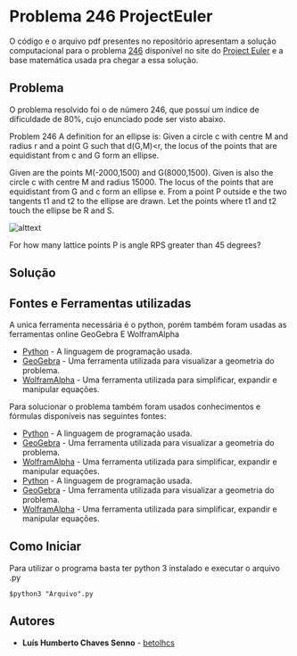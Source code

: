 # Problema 246 ProjectEuler

O código e o arquivo pdf presentes no repositório apresentam a solução computacional para o problema [246](https://projecteuler.net/problem=246) disponível no site do [Project Euler](https://projecteuler.net/about) e a base matemática usada pra chegar a essa solução. 


## Problema

O problema resolvido foi o de número 246, que possuí um indice de dificuldade de 80%, cujo enunciado pode ser visto abaixo.

Problem 246
A definition for an ellipse is:
Given a circle c with centre M and radius r and a point G such that d(G,M)<r, the locus of the points that are equidistant from c and G form an ellipse. 

Given are the points M(-2000,1500) and G(8000,1500).
Given is also the circle c with centre M and radius 15000.
The locus of the points that are equidistant from G and c form an ellipse e.
From a point P outside e the two tangents t1 and t2 to the ellipse are drawn.
Let the points where t1 and t2 touch the ellipse be R and S. 

![alttext](imagens/original.gif)


For how many lattice points P is angle RPS greater than 45 degrees?

## Solução


## Fontes e Ferramentas utilizadas

A unica ferramenta necessária é o python, porém também foram usadas as ferramentas online GeoGebra E WolframAlpha
* [Python](https://www.python.org/) - A linguagem de programação usada.
* [GeoGebra](https://www.geogebra.org/?lang=pt) - Uma ferramenta utilizada para visualizar a geometria do problema.
* [WolframAlpha](https://www.wolframalpha.com/) - Uma ferramenta utilizada para simplificar, expandir e manipular equações.

Para solucionar o problema também foram usados conhecimentos e fórmulas disponíveis nas seguintes fontes:
* [Python](https://www.python.org/) - A linguagem de programação usada.
* [GeoGebra](https://www.geogebra.org/?lang=pt) - Uma ferramenta utilizada para visualizar a geometria do problema.
* [WolframAlpha](https://www.wolframalpha.com/) - Uma ferramenta utilizada para simplificar, expandir e manipular equações.
* [Python](https://www.python.org/) - A linguagem de programação usada.
* [GeoGebra](https://www.geogebra.org/?lang=pt) - Uma ferramenta utilizada para visualizar a geometria do problema.
* [WolframAlpha](https://www.wolframalpha.com/) - Uma ferramenta utilizada para simplificar, expandir e manipular equações.

## Como Iniciar

Para utilizar o programa basta ter python 3 instalado
e executar o arquivo .py 

```crystal
$python3 "Arquivo".py
```

## Autores

* **Luís Humberto Chaves Senno** - [betolhcs](https://github.com/betolhcs)



